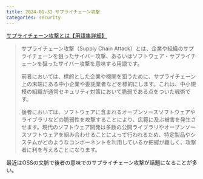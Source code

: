 ```yaml
---
title: 2024-01-31 サプライチェーン攻撃
categories: security
---
```


[サプライチェーン攻撃とは【用語集詳細】](https://www.sompocybersecurity.com/column/glossary/supply-chain-attack)

> サプライチェーン攻撃（Supply Chain Attack）とは、企業や組織のサプライチェーンを狙ったサイバー攻撃、あるいはソフトウェア・サプライチェーンを狙ったサイバー攻撃を意味する用語です。
>
> 前者においては、標的とした企業や機関を狙うために、サプライチェーン上の末端にある中小企業や委託業者などを標的にします。これは、中小規模の組織が通常セキュリティ対策において脆弱である点をついた戦術です。
>
> 後者においては、ソフトウェアに含まれるオープンソースソフトウェアやライブラリなどの脆弱性を攻撃することにより、広範に及ぶ被害を発生させます。現代のソフトウェア開発は多数の公開ライブラリやオープンソースソフトウェアを組み合わせることによって行われるため、特定製品やシステムがどのようなコンポーネントを利用しているか把握が難しく、攻撃者に利を与えることになります。

最近はOSSの文脈で後者の意味でのサプライチェーン攻撃が話題になることが多い。
